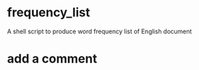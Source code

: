 # frequency_list
A shell script to produce word frequency list of English document

# add a comment
